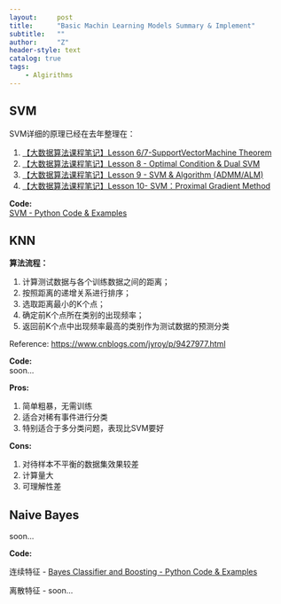 ```yaml
---
layout:     post
title:      "Basic Machin Learning Models Summary & Implement"
subtitle:   ""
author:     "Z"
header-style: text
catalog: true
tags:
    - Algirithms
---
```


<head>
    <script src="https://cdn.mathjax.org/mathjax/latest/MathJax.js?config=TeX-AMS-MML_HTMLorMML" type="text/javascript"></script>
    <script type="text/x-mathjax-config">
        MathJax.Hub.Config({
            tex2jax: {
            skipTags: ['script', 'noscript', 'style', 'textarea', 'pre'],
            displayMath: [ ['$$', '$$']],
            inlineMath: [['$','$']],
            processEscapes: true
            }
        });
    </script>
</head>





## SVM

SVM详细的原理已经在去年整理在：

1. [【大数据算法课程笔记】Lesson 6/7-SupportVectorMachine Theorem](https://zhuanlan.zhihu.com/p/50768642)  
2. [【大数据算法课程笔记】Lesson 8 - Optimal Condition & Dual SVM](https://zhuanlan.zhihu.com/p/51326678)  
3. [【大数据算法课程笔记】Lesson 9 - SVM & Algorithm (ADMM/ALM)](https://zhuanlan.zhihu.com/p/52032287)   
4. [【大数据算法课程笔记】Lesson 10- SVM：Proximal Gradient Method](https://zhuanlan.zhihu.com/p/53177142)  


**Code:**  
[SVM - Python Code & Examples](https://github.com/zhaoyuji/KTH-Machine-Learning-Course-Lab-DD2421/blob/master/Lab2%20SVM/pysvm.py) 



## KNN

**算法流程：**　　

1. 计算测试数据与各个训练数据之间的距离；　
2. 按照距离的递增关系进行排序；　　
3. 选取距离最小的K个点；　　
4. 确定前K个点所在类别的出现频率；　　
5. 返回前K个点中出现频率最高的类别作为测试数据的预测分类　　

Reference: https://www.cnblogs.com/jyroy/p/9427977.html

**Code:**  
soon...


**Pros:**

1. 简单粗暴，无需训练
2. 适合对稀有事件进行分类
3. 特别适合于多分类问题，表现比SVM要好

**Cons:**

1. 对待样本不平衡的数据集效果较差
2. 计算量大
3. 可理解性差


## Naive Bayes

soon...


**Code:** 

连续特征 - [Bayes Classifier and Boosting - Python Code & Examples](https://github.com/zhaoyuji/KTH-Machine-Learning-Course-Lab-DD2421/blob/master/Lab3%20Bayes%20boosting/lab3.ipynb) 

离散特征 - soon...






